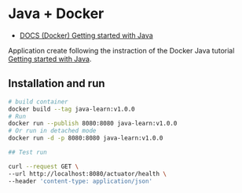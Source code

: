 Java + Docker
=============

* [DOCS (Docker) Getting started with Java](https://docs.docker.com/language/java/)

Application create following the instraction of the Docker Java tutorial [Getting started with Java](https://docs.docker.com/language/java/).


Installation and run
---------------------


```bash
# build container 
docker build --tag java-learn:v1.0.0 
# Run 
docker run --publish 8080:8080 java-learn:v1.0.0 
# Or run in detached mode
docker run -d -p 8080:8080 java-learn:v1.0.0 

## Test run 

curl --request GET \
--url http://localhost:8080/actuator/health \
--header 'content-type: application/json'

``` 